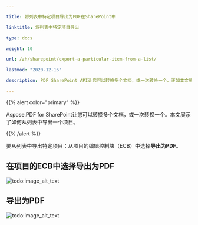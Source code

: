 ```yaml
---

title: 将列表中特定项目导出为PDF在SharePoint中

linktitle: 将列表中特定项目导出

type: docs

weight: 10

url: /zh/sharepoint/export-a-particular-item-from-a-list/

lastmod: "2020-12-16"

description: PDF SharePoint API让您可以转换多个文档，或一次转换一个，正如本文所示。

---
```




{{% alert color="primary" %}}



Aspose.PDF for SharePoint让您可以转换多个文档，或一次转换一个。本文展示了如何从列表中导出一个项目。



{{% /alert %}}



要从列表中导出特定项目：从项目的编辑控制块（ECB）中选择**导出为PDF**。



## **在项目的ECB中选择导出为PDF**



![todo:image_alt_text](export-a-particular-item-from-a-list_1.png)







## **导出为PDF**



![todo:image_alt_text](export-a-particular-item-from-a-list_2.png)